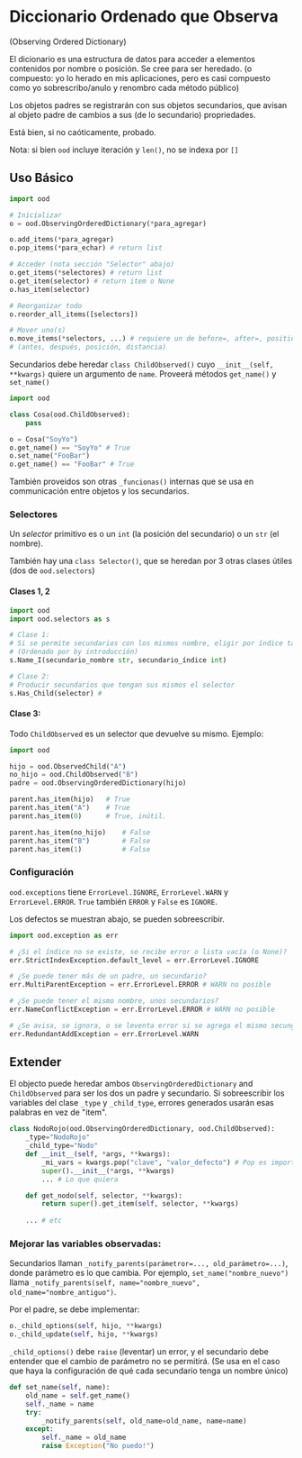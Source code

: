 # Diccionario Ordenado que Observa 
(Observing Ordered Dictionary)

El dicionario es una estructura de datos para acceder a elementos contenidos por nombre o posición. Se cree para ser heredado. (o compuesto: yo lo herado en mis aplicaciones, pero es casi compuesto como yo sobrescribo/anulo y renombro cada método público)

Los objetos padres se registrarán con sus objetos secundarios, que avisan al objeto padre de cambios a sus (de lo secundario) propriedades.

Está bien, si no caóticamente, probado.

Nota: si bien `ood` incluye iteración y `len()`, no se indexa por `[]`

## Uso Básico

```python
import ood

# Inicializar
o = ood.ObservingOrderedDictionary(*para_agregar)

o.add_items(*para_agregar)
o.pop_items(*para_echar) # return list

# Acceder (nota sección "Selector" abajo)
o.get_items(*selectores) # return list
o.get_item(selector) # return item o None
o.has_item(selector)

# Reorganizar todo
o.reorder_all_items([selectors])

# Mover uno(s)
o.move_items(*selectors, ...) # requiere un de before=, after=, position=, distance=
# (antes, después, posición, distancia)
```

Secundarios debe heredar `class ChildObserved()` cuyo `__init__(self, **kwargs)` quiere un argumento de `name`. Proveerá métodos `get_name()` y `set_name()`

```python
import ood

class Cosa(ood.ChildObserved):
    pass

o = Cosa("SoyYo")
o.get_name() == "SoyYo" # True
o.set_name("FooBar")
o.get_name() == "FooBar" # True
```
También proveidos son otras  `_funcionas()` internas que se usa en communicación entre objetos y los secundarios.

### Selectores

Un *selector* primitivo es o un `int` (la posición del secundario) o un `str` (el nombre).

También hay una `class Selector()`, que se heredan por 3 otras clases útiles (dos de `ood.selectors`)

#### Clases 1, 2

```python
import ood
import ood.selectors as s

# Clase 1:
# Si se permite secundarios con los mismos nombre, eligir por índice también
# (Ordenado por by introducción)
s.Name_I(secundario_nombre str, secundario_índice int)

# Clase 2:
# Producir secundarios que tengan sus mismos el selector
s.Has_Child(selector) # 
```

#### Clase 3:

Todo `ChildObserved` es un selector que devuelve su mismo. Ejemplo:
```python
import ood

hijo = ood.ObservedChild("A")
no_hijo = ood.ChildObserved("B")
padre = ood.ObservingOrderedDictionary(hijo)

parent.has_item(hijo)   # True
parent.has_item("A")    # True
parent.has_item(0)      # True, inútil.

parent.has_item(no_hijo)    # False
parent.has_item("B")        # False
parent.has_item(1)          # False
```

### Configuración

`ood.exceptions` tiene `ErrorLevel.IGNORE`, `ErrorLevel.WARN` y `ErrorLevel.ERROR`. `True` también `ERROR` y `False` es `IGNORE`.

Los defectos se muestran abajo, se pueden sobreescribir.

```python
import ood.exception as err

# ¿Si el índice no se existe, se recibe error o lista vacía (o None)?
err.StrictIndexException.default_level = err.ErrorLevel.IGNORE

# ¿Se puede tener más de un padre, un secundario?
err.MultiParentException = err.ErrorLevel.ERROR # WARN no posible

# ¿Se puede tener el mismo nombre, unos secundarios?
err.NameConflictException = err.ErrorLevel.ERROR # WARN no posible

# ¿Se avisa, se ignora, o se leventa error si se agrega el mismo secungadrio dos veces? 
err.RedundantAddException = err.ErrorLevel.WARN
```


## Extender

El objecto puede heredar ambos `ObservingOrderedDictionary` and `ChildObserved` para ser los dos un padre y secundario. Si sobreescribir los variables del clase `_type` y `_child_type`, errores generados usarán esas palabras en vez de "item".

```python
class NodoRojo(ood.ObservingOrderedDictionary, ood.ChildObserved):
    _type="NodoRojo"
    _child_type="Nodo"
    def __init__(self, *args, **kwargs):
        _mi_vars = kwargs.pop("clave", "valor_defecto") # Pop es importante! No pasen cosas raras!
        super().__init__(*args, **kwargs)
        ... # Lo que quiera

    def get_nodo(self, selector, **kwargs):
        return super().get_item(self, selector, **kwargs)
    
    ... # etc
```

### Mejorar las variables observadas:

Secundarios llaman `_notify_parents(parámetror=..., old_parámetro=...)`, donde parámetro es lo que cambia.
Por ejemplo, `set_name("nombre_nuevo")` llama `_notify_parents(self, name="nombre_nuevo", old_name="nombre_antiguo")`.

Por el padre, se debe implementar:

```python
o._child_options(self, hijo, **kwargs) 
o._child_update(self, hijo, **kwargs)
```

`_child_options()` debe `raise` (leventar) un error, y el secundario debe entender que el cambio de parámetro no se permitirá. (Se usa en el caso que haya la configuración de qué cada secundario tenga un nombre único) 

```python
def set_name(self, name):
    old_name = self.get_name()
    self._name = name
    try:
        _notify_parents(self, old_name=old_name, name=name)
    except:
        self._name = old_name
        raise Exception("No puedo!")
```

